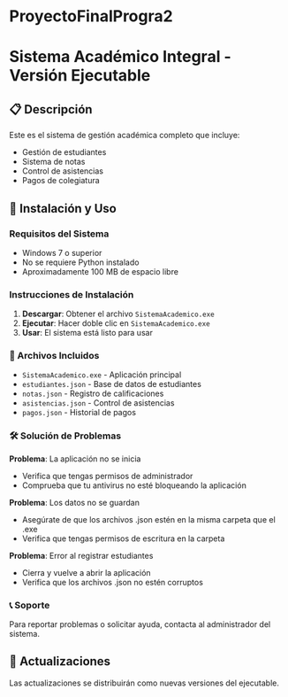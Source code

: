 # ProyectoFinalProgra2
# Sistema Académico Integral - Versión Ejecutable

## 📋 Descripción
Este es el sistema de gestión académica completo que incluye:
- Gestión de estudiantes
- Sistema de notas
- Control de asistencias
- Pagos de colegiatura

## 🚀 Instalación y Uso

### Requisitos del Sistema
- Windows 7 o superior
- No se requiere Python instalado
- Aproximadamente 100 MB de espacio libre

### Instrucciones de Instalación

1. **Descargar**: Obtener el archivo `SistemaAcademico.exe`
2. **Ejecutar**: Hacer doble clic en `SistemaAcademico.exe`
3. **Usar**: El sistema está listo para usar

### 📁 Archivos Incluidos
- `SistemaAcademico.exe` - Aplicación principal
- `estudiantes.json` - Base de datos de estudiantes
- `notas.json` - Registro de calificaciones
- `asistencias.json` - Control de asistencias
- `pagos.json` - Historial de pagos

### 🛠️ Solución de Problemas

**Problema**: La aplicación no se inicia
- Verifica que tengas permisos de administrador
- Comprueba que tu antivirus no esté bloqueando la aplicación

**Problema**: Los datos no se guardan
- Asegúrate de que los archivos .json estén en la misma carpeta que el .exe
- Verifica que tengas permisos de escritura en la carpeta

**Problema**: Error al registrar estudiantes
- Cierra y vuelve a abrir la aplicación
- Verifica que los archivos .json no estén corruptos

### 📞 Soporte
Para reportar problemas o solicitar ayuda, contacta al administrador del sistema.

## 🔄 Actualizaciones
Las actualizaciones se distribuirán como nuevas versiones del ejecutable.
